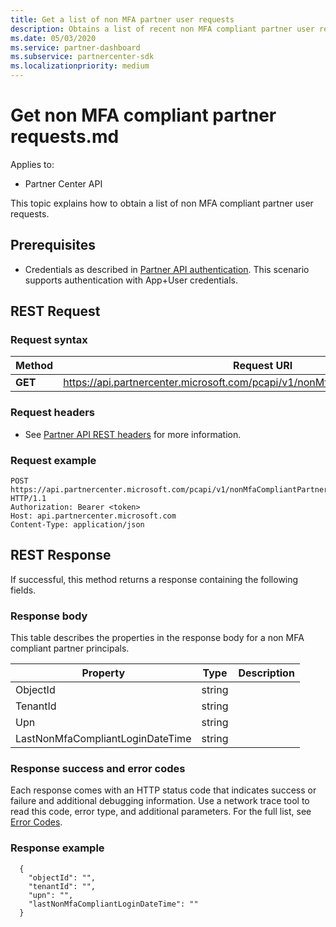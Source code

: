```yaml
---
title: Get a list of non MFA partner user requests
description: Obtains a list of recent non MFA compliant partner user requests
ms.date: 05/03/2020
ms.service: partner-dashboard
ms.subservice: partnercenter-sdk
ms.localizationpriority: medium
---
```


# Get non MFA compliant partner requests.md

Applies to:

- Partner Center API

This topic explains how to obtain a list of non MFA compliant partner user requests. 

## Prerequisites

- Credentials as described in [Partner API authentication](api-authentication.md). This scenario supports authentication with App+User credentials.

## REST Request

### Request syntax

| Method  | Request URI                                                  |
|---------|--------------------------------------------------------------|
| **GET** | <https://api.partnercenter.microsoft.com/pcapi/v1/nonMfaCompliantPartnerPrincipals> |

### Request headers

- See [Partner API REST headers](headers.md) for more information.

### Request example

```http
POST https://api.partnercenter.microsoft.com/pcapi/v1/nonMfaCompliantPartnerPrincipals HTTP/1.1
Authorization: Bearer <token>
Host: api.partnercenter.microsoft.com
Content-Type: application/json

```

## REST Response

If successful, this method returns a response containing the following fields.

### Response body

This table describes the properties in the response body for a non MFA compliant partner principals.

| Property                            | Type            | Description               |
|-------------------------------------|-----------------|---------------------------|
| ObjectId                            | string          |                           |
| TenantId                            | string          |                           |
| Upn                                 | string          |                           |
| LastNonMfaCompliantLoginDateTime    | string          |                           |

### Response success and error codes

Each response comes with an HTTP status code that indicates success or failure and additional debugging information. Use a network trace tool to read this code, error type, and additional parameters. For the full list, see [Error Codes](error-codes.md).

### Response example

``` http
  {
    "objectId": "",
    "tenantId": "",
    "upn": "",
    "lastNonMfaCompliantLoginDateTime": ""
  }
```

